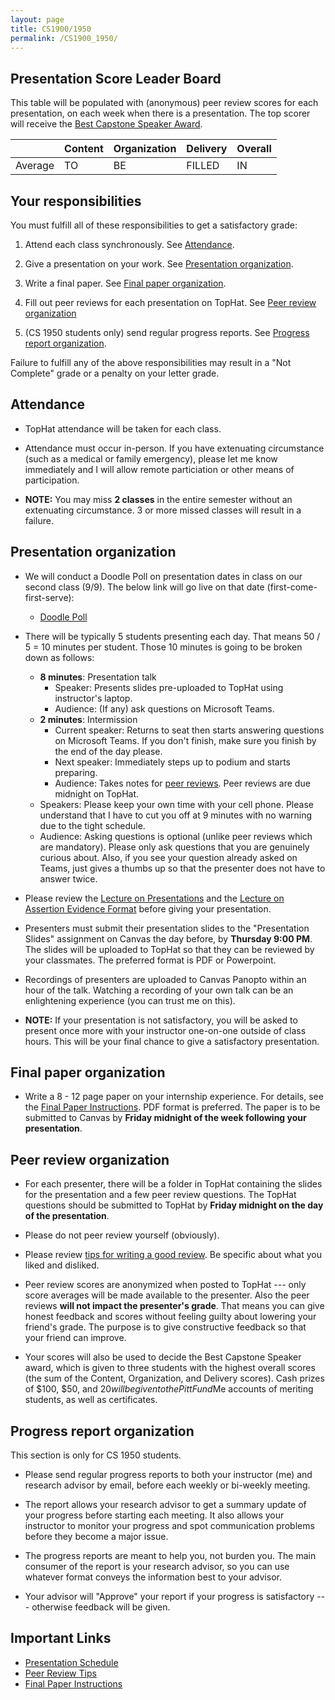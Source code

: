 ```yaml
---
layout: page
title: CS1900/1950
permalink: /CS1900_1950/
---
```


## Presentation Score Leader Board

This table will be populated with (anonymous) peer review scores for each
presentation, on each week when there is a presentation.  The top scorer
will receive the [Best Capstone Speaker Award](#peer-review-organization).


|         | Content | Organization | Delivery | Overall |
|---------|---------|--------------|----------|---------|
| Average | TO      | BE           | FILLED   | IN      |


## Your responsibilities

You must fulfill all of these responsibilities to get a satisfactory grade:

1. Attend each class synchronously.  See [Attendance](#attendance).

1. Give a presentation on your work.  See [Presentation organization](#presentation-organization).

1. Write a final paper.  See [Final paper organization](#final-paper-organization).

1. Fill out peer reviews for each presentation on TopHat.  See [Peer review organization](#peer-review-organization)

1. (CS 1950 students only) send regular progress reports.  See [Progress report organization](#progress-report-organization).

Failure to fulfill any of the above responsibilities may result in a "Not
Complete" grade or a penalty on your letter grade.

## Attendance

* TopHat attendance will be taken for each class.

* Attendance must occur in-person.  If you have extenuating circumstance
  (such as a medical or family emergency), please let me know immediately
and I will allow remote particiation or other means of participation.

* **NOTE:** You may miss **2 classes** in the entire semester without an
  extenuating circumstance.  3 or more missed classes will result in a
failure.


## Presentation organization

* We will conduct a Doodle Poll on presentation dates in class on our second
  class (9/9).  The below link will go live on that date
(first-come-first-serve):
  * [Doodle Poll]()  

* There will be typically 5 students presenting each day.  That means 50 / 5 =
  10 minutes per student.  Those 10 minutes is going to be broken down as
follows:
  * **8 minutes**: Presentation talk
    * Speaker: Presents slides pre-uploaded to TopHat using instructor's
      laptop.
    * Audience: (If any) ask questions on Microsoft Teams.
  * **2 minutes**: Intermission
    * Current speaker: Returns to seat then starts answering questions on
      Microsoft Teams.  If you don't finish, make sure you finish by the end of
the day please.
    * Next speaker: Immediately steps up to podium and starts preparing.
    * Audience: Takes notes for [peer reviews](#peer-review-organization).
      Peer reviews are due midnight on TopHat.
  * Speakers: Please keep your own time with your cell phone.  Please
    understand that I have to cut you off at 9 minutes with no warning due to
the tight schedule.
  * Audience: Asking questions is optional (unlike peer reviews which are
    mandatory).  Please only ask questions that you are genuinely curious
about.  Also, if you see your question already asked on Teams, just gives a
thumbs up so that the presenter does not have to answer twice.  

* Please review the [Lecture on Presentations](/lectures/lecture-on-presentations-internship.pdf) and the [Lecture on
  Assertion Evidence Format](/lectures/lecture-on-assertion-evidence-format.pdf) before giving your presentation.  

* Presenters must submit their presentation slides to the "Presentation Slides"
  assignment on Canvas the day before, by **Thursday 9:00 PM**.  The slides
will be uploaded to TopHat so that they can be reviewed by your classmates.
The preferred format is PDF or Powerpoint.  

* Recordings of presenters are uploaded to Canvas Panopto within an hour of the
  talk.  Watching a recording of your own talk can be an enlightening
experience (you can trust me on this).

* **NOTE:** If your presentation is not satisfactory, you will be asked to
  present once more with your instructor one-on-one outside of class hours.
This will be your final chance to give a satisfactory presentation.

## Final paper organization

* Write a 8 - 12 page paper on your internship experience.  For details, see the
[Final Paper Instructions]({{site.baseurl}}/final_paper).  PDF format is
preferred.  The paper is to be submitted to Canvas by **Friday midnight 
of the week following your presentation**.

## Peer review organization

* For each presenter, there will be a folder in TopHat containing the slides
  for the presentation and a few peer review questions.  The TopHat questions
should be submitted to TopHat by **Friday midnight on the day of the
presentation**.

* Please do not peer review yourself (obviously).

* Please review [tips for writing a good review]({{site.baseurl}}/review_tips).
  Be specific about what you liked and disliked.

* Peer review scores are anonymized when posted to TopHat --- only score
  averages will be made available to the presenter.  Also the peer reviews
**will not impact the presenter's grade**.  That means you can give honest
feedback and scores without feeling guilty about lowering your friend's
grade.  The purpose is to give constructive feedback so that your friend can
improve.  

* Your scores will also be used to decide the Best Capstone Speaker award,
which is given to three students with the highest overall scores (the sum of
the Content, Organization, and Delivery scores).  Cash prizes of $100, $50,
and $20 will be given to the PittFund$Me accounts of meriting students, as
well as certificates.

## Progress report organization

This section is only for CS 1950 students.

* Please send regular progress reports to both your instructor (me) and
  research advisor by email, before each weekly or bi-weekly meeting.  

* The report allows your research advisor to get a summary update of your
  progress before starting each meeting.  It also allows your instructor to
monitor your progress and spot communication problems before they become a
major issue.  

* The progress reports are meant to help you, not burden you.  The main
  consumer of the report is your research advisor, so you can use whatever
format conveys the information best to your advisor.

* Your advisor will "Approve" your report if your progress is satisfactory ---
  otherwise feedback will be given.

## Important Links

* [Presentation Schedule]({{site.baseurl}}/internship_presentation_schedule)
* [Peer Review Tips]({{site.baseurl}}/review_tips)
* [Final Paper Instructions]({{site.baseurl}}/final_paper)
